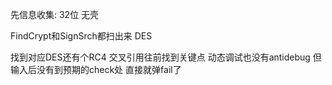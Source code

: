 先信息收集:
32位 无壳

FindCrypt和SignSrch都扫出来 DES

找到对应DES还有个RC4 交叉引用往前找到关键点
动态调试也没有antidebug
但输入后没有到预期的check处 直接就弹fail了
